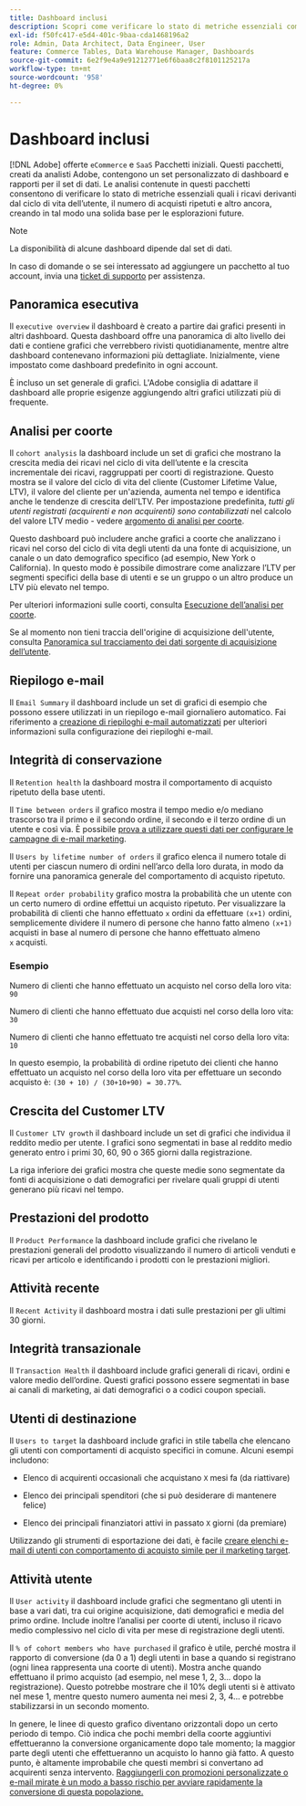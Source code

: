 ```yaml
---
title: Dashboard inclusi
description: Scopri come verificare lo stato di metriche essenziali come i ricavi dal ciclo di vita dell’utente, il numero di acquisti ripetuti e altro ancora, creando in tal modo una solida base per le esplorazioni future.
exl-id: f50fc417-e5d4-401c-9baa-cda1468196a2
role: Admin, Data Architect, Data Engineer, User
feature: Commerce Tables, Data Warehouse Manager, Dashboards
source-git-commit: 6e2f9e4a9e91212771e6f6baa8c2f8101125217a
workflow-type: tm+mt
source-wordcount: '958'
ht-degree: 0%

---
```


# Dashboard inclusi

[!DNL Adobe] offerte `eCommerce` e `SaaS` Pacchetti iniziali. Questi pacchetti, creati da analisti Adobe, contengono un set personalizzato di dashboard e rapporti per il set di dati. Le analisi contenute in questi pacchetti consentono di verificare lo stato di metriche essenziali quali i ricavi derivanti dal ciclo di vita dell’utente, il numero di acquisti ripetuti e altro ancora, creando in tal modo una solida base per le esplorazioni future.

>[!NOTE]
>
>La disponibilità di alcune dashboard dipende dal set di dati.

In caso di domande o se sei interessato ad aggiungere un pacchetto al tuo account, invia una [ticket di supporto](https://experienceleague.adobe.com/docs/commerce-knowledge-base/kb/troubleshooting/miscellaneous/mbi-service-policies.html) per assistenza.

## Panoramica esecutiva

Il `executive overview` il dashboard è creato a partire dai grafici presenti in altri dashboard. Questa dashboard offre una panoramica di alto livello dei dati e contiene grafici che verrebbero rivisti quotidianamente, mentre altre dashboard contenevano informazioni più dettagliate. Inizialmente, viene impostato come dashboard predefinito in ogni account.

È incluso un set generale di grafici. L&#39;Adobe consiglia di adattare il dashboard alle proprie esigenze aggiungendo altri grafici utilizzati più di frequente.

## Analisi per coorte

Il `cohort analysis` la dashboard include un set di grafici che mostrano la crescita media dei ricavi nel ciclo di vita dell’utente e la crescita incrementale dei ricavi, raggruppati per coorti di registrazione. Questo mostra se il valore del ciclo di vita del cliente (Customer Lifetime Value, LTV), il valore del cliente per un&#39;azienda, aumenta nel tempo e identifica anche le tendenze di crescita dell&#39;LTV. Per impostazione predefinita, *tutti gli utenti registrati (acquirenti e non acquirenti) sono contabilizzati* nel calcolo del valore LTV medio - vedere [argomento di analisi per coorte](../../data-analyst/dev-reports/cohort-rpt-bldr.md).

Questo dashboard può includere anche grafici a coorte che analizzano i ricavi nel corso del ciclo di vita degli utenti da una fonte di acquisizione, un canale o un dato demografico specifico (ad esempio, New York o California). In questo modo è possibile dimostrare come analizzare l’LTV per segmenti specifici della base di utenti e se un gruppo o un altro produce un LTV più elevato nel tempo.

Per ulteriori informazioni sulle coorti, consulta [Esecuzione dell’analisi per coorte](../../data-analyst/dev-reports/cohort-rpt-bldr.md).

Se al momento non tieni traccia dell&#39;origine di acquisizione dell&#39;utente, consulta [Panoramica sul tracciamento dei dati sorgente di acquisizione dell’utente](../../data-analyst/analysis/google-track-user-acq.md).

## Riepilogo e-mail

Il `Email Summary` il dashboard include un set di grafici di esempio che possono essere utilizzati in un riepilogo e-mail giornaliero automatico. Fai riferimento a [creazione di riepiloghi e-mail automatizzati](../../data-user/export-data/email-summaries.md) per ulteriori informazioni sulla configurazione dei riepiloghi e-mail.  

## Integrità di conservazione

Il `Retention health` la dashboard mostra il comportamento di acquisto ripetuto della base utenti.

Il `Time between orders` il grafico mostra il tempo medio e/o mediano trascorso tra il primo e il secondo ordine, il secondo e il terzo ordine di un utente e così via. È possibile [prova a utilizzare questi dati per configurare le campagne di e-mail marketing](http://blog.rjmetrics.com/acting-on-marketing-data-in-your-rjmetrics-online-dashboard/).

Il `Users by lifetime number of orders` il grafico elenca il numero totale di utenti per ciascun numero di ordini nell’arco della loro durata, in modo da fornire una panoramica generale del comportamento di acquisto ripetuto.  

Il `Repeat order probability` grafico mostra la probabilità che un utente con un certo numero di ordine effettui un acquisto ripetuto. Per visualizzare la probabilità di clienti che hanno effettuato `x` ordini da effettuare `(x+1)` ordini, semplicemente dividere il numero di persone che hanno fatto almeno `(x+1)` acquisti in base al numero di persone che hanno effettuato almeno `x` acquisti.

### Esempio

Numero di clienti che hanno effettuato un acquisto nel corso della loro vita: `90`

Numero di clienti che hanno effettuato due acquisti nel corso della loro vita: `30`

Numero di clienti che hanno effettuato tre acquisti nel corso della loro vita: `10`

In questo esempio, la probabilità di ordine ripetuto dei clienti che hanno effettuato un acquisto nel corso della loro vita per effettuare un secondo acquisto è: `(30 + 10) / (30+10+90) = 30.77%`.

## Crescita del Customer LTV

Il `Customer LTV growth` il dashboard include un set di grafici che individua il reddito medio per utente. I grafici sono segmentati in base al reddito medio generato entro i primi 30, 60, 90 o 365 giorni dalla registrazione.  

La riga inferiore dei grafici mostra che queste medie sono segmentate da fonti di acquisizione o dati demografici per rivelare quali gruppi di utenti generano più ricavi nel tempo.

## Prestazioni del prodotto

Il `Product Performance` la dashboard include grafici che rivelano le prestazioni generali del prodotto visualizzando il numero di articoli venduti e ricavi per articolo e identificando i prodotti con le prestazioni migliori.

## Attività recente

Il `Recent Activity` il dashboard mostra i dati sulle prestazioni per gli ultimi 30 giorni.

## Integrità transazionale

Il `Transaction Health` il dashboard include grafici generali di ricavi, ordini e valore medio dell’ordine. Questi grafici possono essere segmentati in base ai canali di marketing, ai dati demografici o a codici coupon speciali.

## Utenti di destinazione

Il `Users to target` la dashboard include grafici in stile tabella che elencano gli utenti con comportamenti di acquisto specifici in comune. Alcuni esempi includono:

* Elenco di acquirenti occasionali che acquistano `X` mesi fa (da riattivare)

* Elenco dei principali spenditori (che si può desiderare di mantenere felice)

* Elenco dei principali finanziatori attivi in passato `X` giorni (da premiare)

Utilizzando gli strumenti di esportazione dei dati, è facile [creare elenchi e-mail di utenti con comportamento di acquisto simile per il marketing target](http://blog.rjmetrics.com/creating-contact-lists-for-top-customers/).

## Attività utente

Il `User activity` il dashboard include grafici che segmentano gli utenti in base a vari dati, tra cui origine acquisizione, dati demografici e media del primo ordine. Include inoltre l’analisi per coorte di utenti, incluso il ricavo medio complessivo nel ciclo di vita per mese di registrazione degli utenti.

Il `% of cohort members who have purchased` il grafico è utile, perché mostra il rapporto di conversione (da 0 a 1) degli utenti in base a quando si registrano (ogni linea rappresenta una coorte di utenti). Mostra anche quando effettuano il primo acquisto (ad esempio, nel mese 1, 2, 3... dopo la registrazione). Questo potrebbe mostrare che il 10% degli utenti si è attivato nel mese 1, mentre questo numero aumenta nei mesi 2, 3, 4... e potrebbe stabilizzarsi in un secondo momento.

In genere, le linee di questo grafico diventano orizzontali dopo un certo periodo di tempo. Ciò indica che pochi membri della coorte aggiuntivi effettueranno la conversione organicamente dopo tale momento; la maggior parte degli utenti che effettueranno un acquisto lo hanno già fatto. A questo punto, è altamente improbabile che questi membri si convertano ad acquirenti senza intervento. [Raggiungerli con promozioni personalizzate o e-mail mirate è un modo a basso rischio per avviare rapidamente la conversione di questa popolazione.](http://blog.rjmetrics.com/acting-on-marketing-data-in-your-rjmetrics-online-dashboard/)
